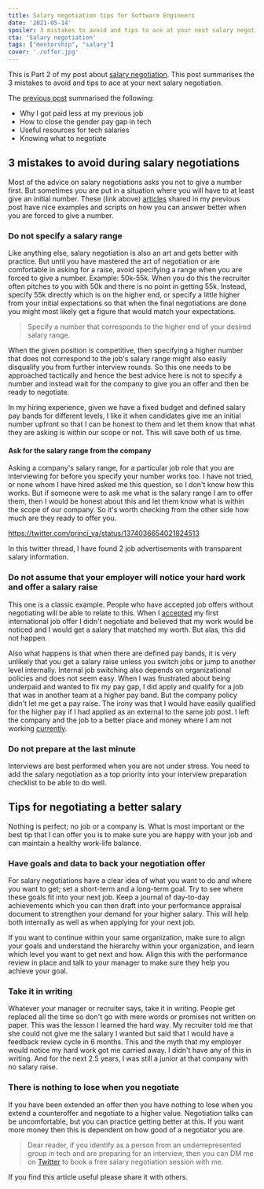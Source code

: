 ```yaml
---
title: Salary negotiation tips for Software Engineers
date: '2021-05-14'
spoiler: 3 mistakes to avoid and tips to ace at your next salary negotiation
cta: 'Salary negotiation'
tags: ["mentorship", "salary"]
cover: './offer.jpg'
---
```


This is Part 2 of my post about [salary negotiation](../tags/salary). This post summarises the 3 mistakes to avoid and tips to ace at your next salary negotiation.

The [previous post](../salary-negotiation-part-1/index.md) summarised the following:

- Why I got paid less at my previous job
- How to close the gender pay gap in tech
- Useful resources for tech salaries
- Knowing what to negotiate

## 3 mistakes to avoid during salary negotiations

Most of the advice on salary negotiations asks you not to give a number first. But sometimes you are put in a situation where you will have to at least give an initial number. These (link above) [articles](../salary-negotiation-part-1/#articles-on-the-internet) shared in my previous post have nice examples and scripts on how you can answer better when you are forced to give a number.

### Do not specify a salary range

Like anything else, salary negotiation is also an art and gets better with practice. But until you have mastered the art of negotiation or are comfortable in asking for a raise, avoid specifying a range when you are forced to give a number. Example: 50k-55k. When you do this the recruiter often pitches to you with 50k and there is no point in getting 55k. Instead, specify 55k directly which is on the higher end, or specify a little higher from your initial expectations so that when the final negotiations are done you might most likely get a figure that would match your expectations.

> Specify a number that corresponds to the higher end of your desired salary range.

When the given position is competitive, then specifying a higher number that does not correspond to the job's salary range might also easily disqualify you from further interview rounds. So this one needs to be approached tactically and hence the best advice here is not to specify a number and instead wait for the company to give you an offer and then be ready to negotiate.

In my hiring experience, given we have a fixed budget and defined salary pay bands for different levels, I like it when candidates give me an initial number upfront so that I can be honest to them and let them know that what they are asking is within our scope or not. This will save both of us time.

#### Ask for the salary range from the company

Asking a company's salary range, for a particular job role that you are interviewing for before you specify your number works too. I have not tried, or none whom I have hired asked me this question, so I don't know how this works. But if someone were to ask me what is the salary range I am to offer them, then I would be honest about this and let them know what is within the scope of our company. So it's worth checking from the other side how much are they ready to offer you.

https://twitter.com/princi_ya/status/1374036654021824513

In this twitter thread, I have found 2 job advertisements with transparent salary information.

### Do not assume that your employer will notice your hard work and offer a salary raise

This one is a classic example. People who have accepted job offers without negotiating will be able to relate to this. When I [accepted](../salary-negotiation-part-1/#background) my first international job offer I didn't negotiate and believed that my work would be noticed and I would get a salary that matched my worth. But alas, this did not happen.

Also what happens is that when there are defined pay bands, it is very unlikely that you get a salary raise unless you switch jobs or jump to another level internally. Internal job switching also depends on organizational policies and does not seem easy. When I was frustrated about being underpaid and wanted to fix my pay gap, I did apply and qualify for a job that was in another team at a higher pay band. But the company policy didn't let me get a pay raise. The irony was that I would have easily qualified for the higher pay if I had applied as an external to the same job post. I left the company and the job to a better place and money where I am not working [currently](../two-years-into-leadership/).

### Do not prepare at the last minute

Interviews are best performed when you are not under stress. You need to add the salary negotiation as a top priority into your interview preparation checklist to be able to do well.

## Tips for negotiating a better salary

Nothing is perfect; no job or a company is. What is most important or the best tip that I can offer you is to make sure you are happy with your job and can maintain a healthy work-life balance.

### Have goals and data to back your negotiation offer

For salary negotiations have a clear idea of what you want to do and where you want to get; set a short-term and a long-term goal. Try to see where these goals fit into your next job. Keep a journal of day-to-day achievements which you can then draft into your performance appraisal document to strengthen your demand for your higher salary. This will help both internally as well as when applying for your next job.

If you want to continue within your same organization, make sure to align your goals and understand the hierarchy within your organization, and learn which level you want to get next and how. Align this with the performance review in place and talk to your manager to make sure they help you achieve your goal.

### Take it in writing

Whatever your manager or recruiter says, take it in writing. People get replaced all the time so don't go with mere words or promises not written on paper. This was the lesson I learned the hard way. My recruiter told me that she could not give me the salary I wanted but said that I would have a feedback review cycle in 6 months. This and the myth that my employer would notice my hard work got me carried away. I didn't have any of this in writing. And for the next 2.5 years, I was still a junior at that company with no salary raise.

### There is nothing to lose when you negotiate

If you have been extended an offer then you have nothing to lose when you extend a counteroffer and negotiate to a higher value. Negotiation talks can be uncomfortable, but you can practice getting better at this. If you want more money then this is dependent on how good of a negotiator you are.

> Dear reader, if you identify as a person from an underrepresented group in tech and are preparing for an interview, then you can DM me on [Twitter](https://twitter.com/princi_ya) to book a free salary negotiation session with me.

If you find this article useful please share it with others.



